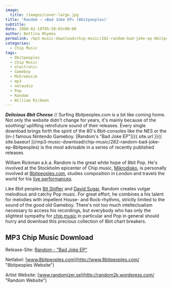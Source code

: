 ```yaml
---
image:
  title: /images/cover-large.jpg
title: 'Random – »Bad Joke EP« (8bitpeoples)'
subtitle: 
date: 2008-02-18T05:58:03+00:00
author: Bettina Rhymes
permalink: /mp3-music-download/chip-music/282-random-bad-joke-ep-8bitpeoples
categories:
  - Chip Music
tags:
  - 8bitpeoples
  - Chip Music
  - electronic
  - Gameboy
  - Mikromusik
  - mp3
  - netaudio
  - Pop
  - Random
  - William Rickman
---
```

***Delicious 8bit Cheese*** // Surfing 8bitpeoples.com is a bit like coming home. Not only the website didn't change for years, it's mainly because of the soothing/ uplifting retrofuture sound of their releases. Every single download brings forth the spirit of the 80's 8bit-consoles like the NES or the (in-) famous Nintendo Gameboy. [Random's "Bad Joke EP"]({{ site.url }}{{ site.baseurl }}/mp3-music-download/chip-music/282-random-bad-joke-ep-8bitpeoples) is the most advisable in a series of recently published releases.<!--more-->

William Rickman a.k.a. Random is the great white hope of 8bit Pop. He's involved at the Stockholm epicenter of Chip music, [Mikrodisko](http://www.microdisko.net/ "Mikrodisko Website"), is personally involved at [8bitpeoples.com](http://www.8bitpeoples.com/ "8bitpeoples Website"), studies composition in London and travels the world for his [live performances](http://www.vimeo.com/602392 "Random @ Blip Festival 2006").

Like 8bit peoples [Bit Shifter](http://www.8bitpeoples.com/discography_gfx.php?artist=Bit%20Shifter#8BP059 "Bit Shifter @ 8bitpeoples.com") and [David Sugar](http://www.8bitpeoples.com/discography_gfx.php?artist=David%20Sugar#8BP060 "David Sugar @ 8bitpeoples.com"), Random creates vulgar melodious and catchy Pop music. For great effort, he combines a his talent for melodies with impellent House- and Rock-rhythms, strictly limited to the sound of the good old Gameboy. There's not too much intellectualism necessary to access his recordings, but everybody who has only the slightest sympathy for [chip music](http://en.wikipedia.org/wiki/Chip_music) in particular and Pop in general should hurry and download this precious collection of 8bit chart breakers.

## MP3 Chip Music Download

Release-Site: [Random - "Bad Joke EP"](http://www.8bitpeoples.com/discography_gfx.php#8BP079)
  
Netlabel: [www.8bitpeoples.com](http://www.8bitpeoples.com/ "8bitpeoples Website")
  
Artist Website: [www.randomizer.se](http://random2k.wordpress.com/ "Random Website")